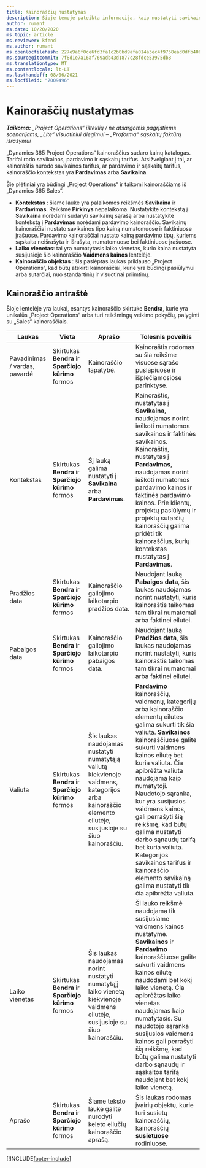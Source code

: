 ```yaml
---
title: Kainoraščių nustatymas
description: Šioje temoje pateikta informacija, kaip nustatyti savikainos ir pardavimo kainoraščius.
author: rumant
ms.date: 10/20/2020
ms.topic: article
ms.reviewer: kfend
ms.author: rumant
ms.openlocfilehash: 227e9a6f0ce6fd3fa1c2b0bd9afa014a3ec4f9758ead0dfb408156535692575c
ms.sourcegitcommit: 7f8d1e7a16af769adb43d1877c28fdce53975db8
ms.translationtype: MT
ms.contentlocale: lt-LT
ms.lasthandoff: 08/06/2021
ms.locfileid: "7009496"
---
```

# <a name="set-up-price-lists"></a>Kainoraščių nustatymas

_**Taikoma:** „Project Operations“ išteklių / ne atsargomis pagrįstiems scenarijams, „Lite“ visuotiniui diegimui – „Proforma“ sąskaitų faktūrų išrašymui_

„Dynamics 365 Project Operations“ kainoraščius sudaro kainų katalogas. Tarifai rodo savikainos, pardavimo ir sąskaitų tarifus. Atsižvelgiant į tai, ar kainoraštis nurodo savikainos tarifus, ar pardavimo ir sąskaitų tarifus, kainoraščio kontekstas yra **Pardavimas** arba **Savikaina**.

Šie plėtiniai yra būdingi „Project Operations“ ir taikomi kainoraščiams iš „Dynamics 365 Sales“.

- **Kontekstas** : šiame lauke yra palaikomos reikšmės **Savikaina** ir **Pardavimas**. Reikšmė **Pirkinys** nepalaikoma. Nustatykite kontekstą į **Savikaina** norėdami sudaryti savikainų sąrašą arba nustatykite kontekstą į **Pardavimas** norėdami pardavimo kainoraščio. Savikainų kainoraščiai nustato savikainos tipo kainą numatomuose ir faktiniuose įrašuose. Pardavimo kainoraščiai nustato kainą pardavimo tipų, kuriems sąskaita neišrašyta ir išrašyta, numatomuose bei faktiniuose įrašuose.
- **Laiko vienetas**: tai yra numatytasis laiko vienetas, kurio kaina nustatyta susijusioje šio kainoraščio **Vaidmens kainos** lentelėje.
- **Kainoraščio objektas** : šis paslėptas laukas priklauso „Project Operations“, kad būtų atskirti kainoraščiai, kurie yra būdingi pasiūlymui arba sutarčiai, nuo standartinių ir visuotinai priimtinų.

## <a name="price-list-header"></a>Kainoraščio antraštė

Šioje lentelėje yra laukai, esantys kainoraščio skirtuke **Bendra**, kurie yra unikalūs „Project Operations“ arba turi reikšmingų veikimo pokyčių, palyginti su „Sales“ kainoraščiais.

| Laukas | Vieta | Aprašo | Tolesnis poveikis |
| --- | --- | --- | --- |
| Pavadinimas / vardas, pavardė | Skirtukas **Bendra** ir **Sparčiojo kūrimo** formos | Kainoraščio tapatybė. | Kainoraštis rodomas su šia reikšme visuose sąrašo puslapiuose ir išplečiamosiose parinktyse.|
| Kontekstas | Skirtukas **Bendra** ir **Sparčiojo kūrimo** formos | Šį lauką galima nustatyti į **Savikaina** arba **Pardavimas**. | Kainoraštis, nustatytas į **Savikaina**, naudojamas norint ieškoti numatomos savikainos ir faktinės savikainos. Kainoraštis, nustatytas į **Pardavimas**, naudojamas norint ieškoti numatomos pardavimo kainos ir faktinės pardavimo kainos. Prie klientų, projektų pasiūlymų ir projektų sutarčių kainoraščių galima pridėti tik kainoraščius, kurių kontekstas nustatytas į **Pardavimas**. |
| Pradžios data | Skirtukas **Bendra** ir **Sparčiojo kūrimo** formos | Kainoraščio galiojimo laikotarpio pradžios data. | Naudojant lauką **Pabaigos data**, šis laukas naudojamas norint nustatyti, kuris kainoraštis taikomas tam tikrai numatomai arba faktinei eilutei. |
| Pabaigos data | Skirtukas **Bendra** ir **Sparčiojo kūrimo** formos | Kainoraščio galiojimo laikotarpio pabaigos data. | Naudojant lauką **Pradžios data**, šis laukas naudojamas norint nustatyti, kuris kainoraštis taikomas tam tikrai numatomai arba faktinei eilutei. |
| Valiuta | Skirtukas **Bendra** ir **Sparčiojo kūrimo** formos | Šis laukas naudojamas nustatyti numatytąją valiutą kiekvienoje vaidmens, kategorijos arba kainoraščio elemento eilutėje, susijusioje su šiuo kainoraščiu. | **Pardavimo** kainoraščių, vaidmenų, kategorijų arba kainoraščio elementų eilutes galima sukurti tik šia valiuta. **Savikainos** kainoraščiuose galite sukurti vaidmens kainos eilutę bet kuria valiuta. Čia apibrėžta valiuta naudojama kaip numatytoji. Naudotojo sąranka, kur yra susijusios vaidmens kainos, gali perrašyti šią reikšmę, kad būtų galima nustatyti darbo sąnaudų tarifą bet kuria valiuta. Kategorijos savikainos tarifus ir kainoraščio elemento savikainą galima nustatyti tik čia apibrėžta valiuta. |
| Laiko vienetas | Skirtukas **Bendra** ir **Sparčiojo kūrimo** formos | Šis laukas naudojamas norint nustatyti numatytąjį laiko vienetą kiekvienoje vaidmens eilutėje, susijusioje su šiuo kainoraščiu. | Ši lauko reikšmė naudojama tik susijusiame vaidmens kainos nustatyme. **Savikainos** ir **Pardavimo** kainoraščiuose galite sukurti vaidmens kainos eilutę naudodami bet kokį laiko vienetą. Čia apibrėžtas laiko vienetas naudojamas kaip numatytasis. Su naudotojo sąranka susijusios vaidmens kainos gali perrašyti šią reikšmę, kad būtų galima nustatyti darbo sąnaudų ir sąskaitos tarifą naudojant bet kokį laiko vienetą. |
| Aprašo | Skirtukas **Bendra** ir **Sparčiojo kūrimo** formos | Šiame teksto lauke galite nurodyti keleto eilučių kainoraščio aprašą. | Šis laukas rodomas įvairių objektų, kurie turi susietų kainoraščių, kainoraščių **susietuose** rodiniuose. |


[!INCLUDE[footer-include](../includes/footer-banner.md)]